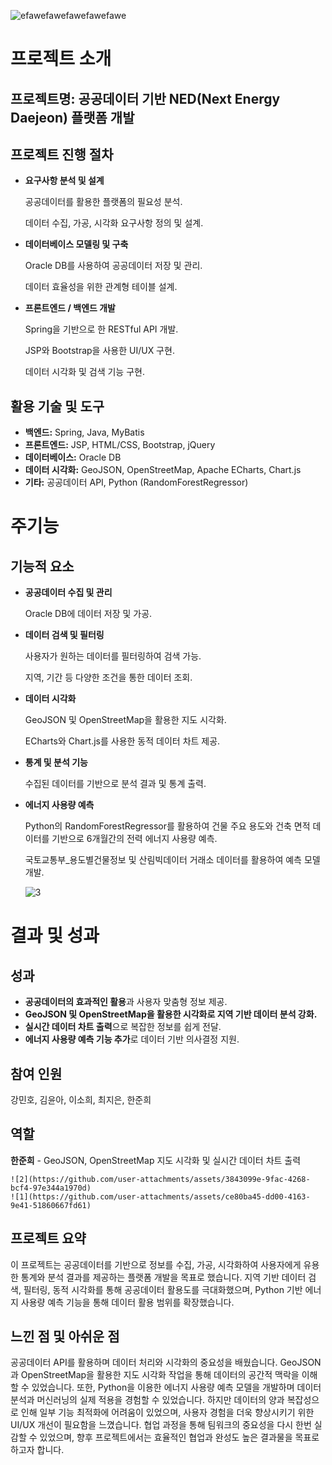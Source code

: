 ![efawefawefawefawefawe](https://github.com/user-attachments/assets/ebe9bc73-c028-4758-b266-e75f6a2bfc43)

# 프로젝트 소개

## **프로젝트명:** 공공데이터 기반 NED(Next Energy Daejeon) 플랫폼 개발

## 프로젝트 진행 절차

- **요구사항 분석 및 설계**
    
    공공데이터를 활용한 플랫폼의 필요성 분석.
    
    데이터 수집, 가공, 시각화 요구사항 정의 및 설계.
    
- **데이터베이스 모델링 및 구축**
    
    Oracle DB를 사용하여 공공데이터 저장 및 관리.
    
    데이터 효율성을 위한 관계형 테이블 설계.
    
- **프론트엔드 / 백엔드 개발**
    
    Spring을 기반으로 한 RESTful API 개발.
    
    JSP와 Bootstrap을 사용한 UI/UX 구현.
    
    데이터 시각화 및 검색 기능 구현.
    

## 활용 기술 및 도구

- **백엔드:** Spring, Java, MyBatis
- **프론트엔드:** JSP, HTML/CSS, Bootstrap, jQuery
- **데이터베이스:** Oracle DB
- **데이터 시각화:** GeoJSON, OpenStreetMap, Apache ECharts, Chart.js
- **기타:** 공공데이터 API, Python (RandomForestRegressor)

# 주기능

## 기능적 요소

- **공공데이터 수집 및 관리**
    
    Oracle DB에 데이터 저장 및 가공.
    
- **데이터 검색 및 필터링**
    
    사용자가 원하는 데이터를 필터링하여 검색 가능.
    
    지역, 기간 등 다양한 조건을 통한 데이터 조회.
    
- **데이터 시각화**
    
    GeoJSON 및 OpenStreetMap을 활용한 지도 시각화.
    
    ECharts와 Chart.js를 사용한 동적 데이터 차트 제공.
    
- **통계 및 분석 기능**
    
    수집된 데이터를 기반으로 분석 결과 및 통계 출력.
    
- **에너지 사용량 예측**
    
    Python의 RandomForestRegressor를 활용하여 건물 주요 용도와 건축 면적 데이터를 기반으로 6개월간의 전력 에너지 사용량 예측.
    
    국토교통부_용도별건물정보 및 산림빅데이터 거래소 데이터를 활용하여 예측 모델 개발.
    
    ![3](https://github.com/user-attachments/assets/06d93efe-69de-4e36-a4b0-5c993c6038c6)


# 결과 및 성과

## 성과

- **공공데이터의 효과적인 활용**과 사용자 맞춤형 정보 제공.
- **GeoJSON 및 OpenStreetMap을 활용한 시각화로 지역 기반 데이터 분석 강화.**
- **실시간 데이터 차트 출력**으로 복잡한 정보를 쉽게 전달.
- **에너지 사용량 예측 기능 추가**로 데이터 기반 의사결정 지원.

## 참여 인원

강민호, 김윤아, 이소희, 최지은, 한준희

## 역할

**한준희** - GeoJSON, OpenStreetMap 지도 시각화 및 실시간 데이터 차트 출력

    ![2](https://github.com/user-attachments/assets/3843099e-9fac-4268-bcf4-97e344a1970d)
    ![1](https://github.com/user-attachments/assets/ce80ba45-dd00-4163-9e41-51860667fd61)


## 프로젝트 요약

이 프로젝트는 공공데이터를 기반으로 정보를 수집, 가공, 시각화하여 사용자에게 유용한 통계와 분석 결과를 제공하는 플랫폼 개발을 목표로 했습니다. 지역 기반 데이터 검색, 필터링, 동적 시각화를 통해 공공데이터 활용도를 극대화했으며, Python 기반 에너지 사용량 예측 기능을 통해 데이터 활용 범위를 확장했습니다.

## 느낀 점 및 아쉬운 점

공공데이터 API를 활용하며 데이터 처리와 시각화의 중요성을 배웠습니다. GeoJSON과 OpenStreetMap을 활용한 지도 시각화 작업을 통해 데이터의 공간적 맥락을 이해할 수 있었습니다. 또한, Python을 이용한 에너지 사용량 예측 모델을 개발하며 데이터 분석과 머신러닝의 실제 적용을 경험할 수 있었습니다. 하지만 데이터의 양과 복잡성으로 인해 일부 기능 최적화에 어려움이 있었으며, 사용자 경험을 더욱 향상시키기 위한 UI/UX 개선이 필요함을 느꼈습니다. 협업 과정을 통해 팀워크의 중요성을 다시 한번 실감할 수 있었으며, 향후 프로젝트에서는 효율적인 협업과 완성도 높은 결과물을 목표로 하고자 합니다.
